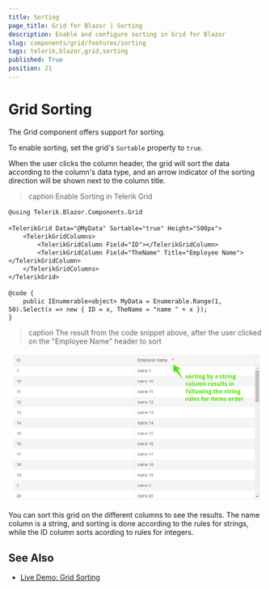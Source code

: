 ```yaml
---
title: Sorting
page_title: Grid for Blazor | Sorting
description: Enable and configure sorting in Grid for Blazor
slug: components/grid/features/sorting
tags: telerik,blazor,grid,sorting
published: True
position: 21
---
```


# Grid Sorting

The Grid component offers support for sorting.

To enable sorting, set the grid's `Sortable` property to `true`.

When the user clicks the column header, the grid will sort the data according to the column's data type, and an arrow indicator of the sorting direction will be shown next to the column title.

>caption Enable Sorting in Telerik Grid

````CSHTML
@using Telerik.Blazor.Components.Grid

<TelerikGrid Data="@MyData" Sortable="true" Height="500px">
	<TelerikGridColumns>
		<TelerikGridColumn Field="ID"></TelerikGridColumn>
		<TelerikGridColumn Field="TheName" Title="Employee Name"></TelerikGridColumn>
	</TelerikGridColumns>
</TelerikGrid>

@code {
	public IEnumerable<object> MyData = Enumerable.Range(1, 50).Select(x => new { ID = x, TheName = "name " + x });
}
````

>caption The result from the code snippet above, after the user clicked on the "Employee Name" header to sort

![](images/basic-sorting.png)

You can sort this grid on the different columns to see the results. The name column is a string, and sorting is done according to the rules for strings, while the ID column sorts acording to rules for integers.

## See Also

  * [Live Demo: Grid Sorting](https://demos.telerik.com/blazor-ui/grid/sorting)
   
  
